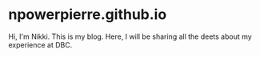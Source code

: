 # npowerpierre.github.io
Hi, I'm Nikki. This is my blog. Here, I will be sharing all the deets about my experience at DBC.
